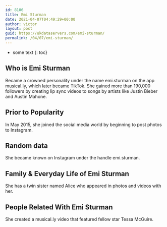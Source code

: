 ```yaml
---
id: 8106
title: Emi Sturman
date: 2021-04-07T04:49:29+00:00
author: victor
layout: post
guid: https://ukdataservers.com/emi-sturman/
permalink: /04/07/emi-sturman/
---
```


* some text
{: toc}


## Who is Emi Sturman



Became a crowned personality under the name emi.sturman on the app musical.ly, which later became TikTok. She gained more than 190,000 followers by creating lip sync videos to songs by artists like Justin Bieber and Austin Mahone.  

                
                
                
## Prior to Popularity



In May 2015, she joined the social media world by beginning to post photos to Instagram.  

                
                
                
## Random data



She became known on Instagram under the handle emi.sturman. 

                
                
                
## Family & Everyday Life of Emi Sturman



She has a twin sister named Alice who appeared in photos and videos with her. 

                
                
                
## People Related With Emi Sturman



She created a musical.ly video that featured fellow star Tessa McGuire.

                
              
            
          
          
          